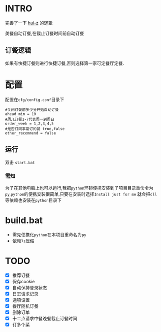 # INTRO
完善了一下 [hui-z](https://github.com/hui-z/mcm) 的逻辑

美餐自动订餐,在截止订餐时间前自动订餐

## 订餐逻辑
如果有快捷订餐则进行快捷订餐,否则选择第一家可定餐厅定餐.


# 配置
配置在`cfg/config.conf`目录下

```shell
#关闭订餐前多少分开始自动订餐
ahead_min = 10
#周几订餐1-7代表周一到周日
order_week = 1,2,3,4,5
#是否订同事常订的餐 true,false
other_recommend = false
```


## 运行

双击 `start.bat`

### 需知
为了在其他电脑上也可以运行,我把`python`环镜便携安装到了项目目录重命令为`py`,`python`的便携安装很简单,只要在安装时选择`Install just for me` 就会把`dll`等依赖也安装在`python`目录下


# build.bat
+ 需先便携化`python`在本项目重命名为`py`
+ 依赖`7z`压缩


# TODO
+ [x] 推荐订餐
+ [x] 保存cookie
+ [x] 自动保持登录状态
+ [x] 日志请求记录
+ [x] 选项设置
+ [x] 餐厅随机订餐
+ [x] 删除订单
+ [x] 十二点请求中餐晚餐截止订餐时间
+ [x] 订多个菜
